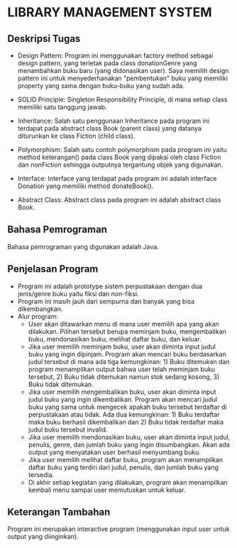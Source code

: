 # LIBRARY MANAGEMENT SYSTEM

## Deskripsi Tugas
- Design Pattern: Program ini menggunakan factory method sebagai design pattern, yang terletak pada class donationGenre yang menambahkan buku baru (yang didonasikan user). Saya memilih design pattern ini untuk menyederhanakan "pembentukan" buku yang memiliki property yang sama dengan buku-buku yang sudah ada.

- SOLID Principle: Singleton Responsibility Principle, di mana setiap class memiliki satu tanggung jawab.

- Inheritance: Salah satu penggunaan Inheritance pada program ini terdapat pada abstract class Book (parent class) yang datanya diturunkan ke class Fiction (child class).

- Polymorphism: Salah satu contoh polymorphism pada program ini yaitu method keterangan() pada class Book yang dipakai oleh class Fiction dan nonFiction sehingga outputnya tergantung objek yang digunakan.

- Interface: Interface yang terdapat pada program ini adalah interface Donation yang memiliki method donateBook().

- Abstract Class: Abstract class pada program ini adalah abstract class Book.

## Bahasa Pemrograman
Bahasa pemrograman yang digunakan adalah Java.

## Penjelasan Program
- Program ini adalah prototype sistem perpustakaan dengan dua jenis/genre buku yaitu fiksi dan non-fiksi.
- Program ini masih jauh dari sempurna dan banyak yang bisa dikembangkan.
- Alur program:
    - User akan ditawarkan menu di mana user memilih apa yang akan dilakukan. Pilihan tersebut berupa meminjam buku, mengembalikan buku, mendonasikan buku, melihat daftar buku, dan keluar.
    - Jika user memilih meminjam buku, user akan diminta input judul buku yang ingin dipinjam. Program akan mencari buku berdasarkan judul tersebut di mana ada tiga kemungkinan: 1) Buku ditemukan dan program menampilkan output bahwa user telah meminjam buku tersebut, 2) Buku tidak ditemukan namun stok sedang kosong, 3) Buku tidak ditemukan.
    - Jika user memilih mengembalikan buku, user akan diminta input judul buku yang ingin dikembalikan. Program akan mencari judul buku yang sama untuk mengecek apakah buku tersebut terdaftar di perpustakaan atau tidak. Ada dua kemungkinan: 1) Buku terdaftar maka buku berhasil dikembalikan dan 2) Buku tidak terdaftar maka judul buku tersebut invalid.
    - Jika user memilih mendonasikan buku, user akan diminta input judul, penulis, genre, dan jumlah buku yang ingin disumbangkan. Akan ada output yang menyatakan user berhasil menyumbang buku.
    - Jika user memilih melihat daftar buku, program akan menampilkan daftar buku yang terdiri dari judul, penulis, dan jumlah buku yang tersedia.
    - Di akhir setiap kegiatan yang dilakukan, program akan menampilkan kembali menu sampai user memutuskan untuk keluar.

## Keterangan Tambahan
Program ini merupakan interactive program (menggunakan input user untuk output yang diinginkan).
